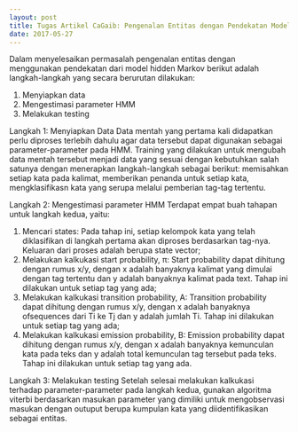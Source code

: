 ```yaml
---
layout: post
title: Tugas Artikel CaGaib: Pengenalan Entitas dengan Pendekatan Model Hidden Markov
date: 2017-05-27
---
```


Dalam menyelesaikan permasalah pengenalan entitas dengan menggunakan pendekatan dari model hidden Markov berikut adalah langkah-langkah yang secara berurutan dilakukan:
1. Menyiapkan data
2. Mengestimasi parameter HMM
3. Melakukan testing


Langkah 1: Menyiapkan Data
Data mentah yang pertama kali didapatkan perlu diproses terlebih dahulu agar data tersebut dapat digunakan sebagai parameter-parameter pada HMM. Training yang dilakukan untuk mengubah data mentah tersebut menjadi data yang sesuai dengan kebutuhkan salah satunya dengan menerapkan langkah-langkah sebagai berikut: memisahkan setiap kata pada kalimat, memberikan penanda untuk setiap kata, mengklasifikasn kata yang serupa melalui pemberian tag-tag tertentu.

Langkah 2: Mengestimasi parameter HMM
Terdapat empat buah tahapan untuk langkah kedua, yaitu:
1. Mencari states: Pada tahap ini, setiap kelompok kata yang telah diklasifikan di langkah pertama akan diproses berdasarkan tag-nya. Keluaran dari proses adalah berupa state vector;
2. Melakukan kalkukasi start probability, π: Start probability dapat dihitung dengan rumus x/y, dengan x adalah banyaknya kalimat yang dimulai dengan tag tertentu dan y adalah banyaknya kalimat pada text. Tahap ini dilakukan untuk setiap tag yang ada;
3. Melakukan kalkukasi transition probability, A: Transition probability dapat dihitung dengan rumus x/y, dengan x adalah banyaknya ofsequences dari Ti ke Tj dan y adalah jumlah Ti. Tahap ini dilakukan untuk setiap tag yang ada;
4. Melakukan kalkukasi emission probability, B: Emission probability dapat dihitung dengan rumus x/y, dengan x adalah banyaknya kemunculan kata pada teks dan y adalah total kemunculan tag tersebut pada teks. Tahap ini dilakukan untuk setiap tag yang ada.

Langkah 3: Melakukan testing
Setelah selesai melakukan kalkukasi terhadap parameter-parameter pada langkah kedua, gunakan algoritma viterbi berdasarkan masukan parameter yang dimiliki untuk mengobservasi masukan dengan outuput berupa kumpulan kata yang diidentifikasikan sebagai entitas.
